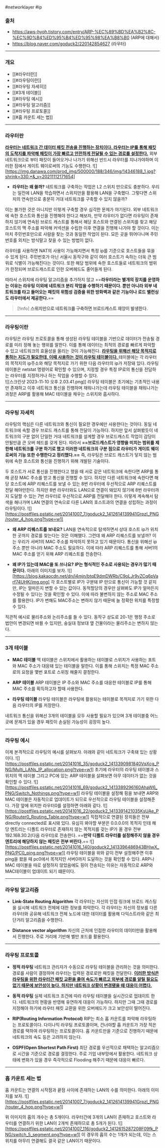 #networklayer #ip 
### 출처
* https://aws-hyoh.tistory.com/entry/ARP-%EC%89%BD%EA%B2%8C-%EC%9D%B4%ED%95%B4%ED%95%98%EA%B8%B0 (ARP에 대해서)
* https://blog.naver.com/goduck2/220142854627 (라우터)
___
### 개요
* [[#라우터란]]
* [[#라우팅이란]]
* [[#라우팅 자세히]]
* [[#3개 테이블]]
* [[#라우팅 예시]]
* [[#라우팅 알고리즘]]
* [[#라우팅 프로토콜]]
* [[#홉 카운트 세는 법]]
___
### 라우터란
<b><u>라우터는 네트워크 간 데이터 패킷 전송을 진행하는 장치이다. 라우터는 IP를 통해 패킷의 도착지를 파악해 패킷이 가장 빠르고 안전하게 전달될 수 있는 경로를 설정한다.</u></b> 외부 네트워크으로 부터 패킷이 들어오거나 나가기 위해선 반드시 라우터를 지나가야하며 이러한 점에서 게이트 웨이로써의 기능도 수행한다.
![][https://img.danawa.com/prod_img/500000/188/346/img/14346188_1.jpg?shrink=330:*&_v=20211112171654]

* **라우터는 왜 쓸까?**
네트워크를 구축하는 작업은 L2 스위치 만으로도 충분하다. 우리는 일전에 LAN을 학습하면서 스위치만을 활용해 LAN을 구축했다. 그렇다면 스위치의 연속만으로 충분히 거대 네트워크를 구축할 수 있지 않을까?  

이는 불가한 것은 아니지만 이렇게 구축할 경우 심각한 문제가 야기된다. 외부 네트워크에 속한 호스트와 통신을 진행해야 한다고 해보자, 만약 라우터가 없다면 라우팅이 존재하지 않기에 연속된 브로드 캐스트를 통해서 해당 호스트와 연결된 스위치를 찾고 해당 호스트의 맥 주소를 파악해 커넥션을 수립한 이후 연결을 진행해 나가야 할 것이다. 이는 마치 주민번호만으로 사람을 찾는 것과 동일한 작업이 된다. 모든 곳을 뛰어다니며 주민번호를 외치는 방식말고 찾을 수 있는 방법이 없다. 

라우터를 사용하면 NAT의 사용이 가능해지면서 특정 ip를 기준으로 호스트들을 묶을 수 있게 된다. 주민번호가 아닌 서울시 동작구와 같이 여러 호스트가 속하는 더욱 큰 범위로 식별이 가능해진다는 것이다. 또한 해당 범위에 속한 호스트들로 네트워크의 범위가 한정되며 브로드캐스트로 인한 오버헤드도 줄어들게 된다.

따라서 스위치에 라우팅 알고리즘을 추가하지 않고 ==**라우터라는 별개의 장치를 운영하는 이유는 라우팅 이외에 네트워크 분리 작업을 수행하기 때문이다. 뿐만 아니라 외부 네트워크를 타고 들어오는 패킷의 위험성 검증을 위한 방화벽과 같은 기능이나 로드 밸런싱도 라우터에서 제공한다.**==

> [!info]
> **스위치만으로 네트워크를 구축하면 브로드캐스트 재앙이 발생한다.**

___
### 라우팅이란
라우팅은 라우팅 프로토콜을 통해 생성된 라우팅 테이블을 기반으로 데이터가 전송될 경로를 미리 정해 놓는 행위를 말한다. 이를 통해 데이터는 최적의 경로를 빠르게 파악할 수 있고 네트워크의 효율성을 올리는 것이 가능해진다.
<b><u>라우팅을 위해선 해당 목적지로 통하는 지도가 필요한데, 이때 사용하는 것이 라우팅 테이블이다. </u></b>테이블에는 각 라우터의  목적지의 ip주소와 해당 목적지로 가기 위한 다음 라우터의 ip가 저장돼 있다. 라우팅 테이블은 netstat  명령어로 확인할 수 있으며, 지정할 경우 특정 IP로의 통신을 전담하는 라우터를 지정하거나 하는 작업을 수행할 수 있다.  
![[스크린샷 2023-11-10 오후 2.03.41.png]]
라우팅 테이블은 초기에는 기초적인 내용만 존재하고 이후 네트워크 통신을 진행하며 채워나가는데 라우팅 테이블을 채워나가는 과정은 ARP를 활용해 MAC 테이블을 채우는 스위치와 흡사하다. 
___
### 라우팅 자세히
라우팅의 핵심은 다른 네트워크와 통신이 필요한 경우에만 사용한다는 것이다. 동일 네트워크에 속할 경우 브로드 캐스트를 통해 전달이 가능하다. 하지만 앞서 살펴봤듯이 네트워크의 구분 없이 단일한 거대 네트워크를 설계할 경우 브로드캐스트 작업이 감당이 안될만큼 큰 오버 헤드를 갖게 된다. 따라서 **==브로드캐스트가 영향을 미치는 범위를 제한해 네트워크를 구분 하기로 했고 이러한 네트워크의 구분 점으로 라우터가 게이트 웨이로써의 기능 또한 수행한다고 정리했다.==** 즉, 라우팅은 브로드 캐스트가 닿지 않는 범위에 속한 호스트와 통신을 진행하기 위해 개발된 기술이다.

두 호스트가 서로 통신을 진행한다고 했을 때 서로 같은 네트워크에 속한다면 ARP를 통해 곧장 MAC 주소를 받고 통신을 진행할 수 있다. 하지만 다른 네트워크에 속한다면 해당 호스트에 ARP 리퀘스트를 보낼 수 있는 8번 라우터에 우선적으로 ARP 리퀘스트를 전달 해야만한다. 하지만 8번 라우터와도 LAN으로 연결이 돼있지 않기에 8번 라우터까지 도달할 수 있는 7번 라우터로 우선적으로 ARP를 전달해야 한다. 이렇게 계속해서 탐색을 해나가며 LAN 연결의 연속으로 다른 LAN의 호스트과의 연결을 성립하는 과정이 라우팅이다.
![][https://postfiles.pstatic.net/20141007_7/goduck2_1412614139941GrpzI_PNG/router_4_hop.png?type=w1]

* **왜 ARP 리퀘스트를 보내요?**
LAN을 연속적으로 탐색하면서 상대 호스트 ip가 위치한 곳까지 경로를 찾는다는 것은 이해했다. 그런데 왜 ARP 리퀘스트를 보낼까?  이는 우리가 서버1의 MAC 주소를 파악하지 못하고 있기 때문이다. 통신을 위해선 ip주소 뿐만 아니라 MAC 주소도 필요하다. 이에 따라 ARP 리퀘스트를 통해 서버1의 MAC 주소를 얻기 위해 ARP 리퀘스트를 전송한다.

* **왜 IP가 있는데 MAC을 또 쓰나요?**
**IP는 형식적인 주소로 사용되는 경우가 많기 때문이다.** 아래의 이미지를 보자.
![][https://blog.kakaocdn.net/dn/l4mjn/btqE9dmDWRb/C9oLJr9vZCq6pVarf74UHK/img.png]
각 호스트별로 IP가 구분돼 IP 만으로 통신이 가능할 것 같지만, IP는 얼마든지 변할 수 있는 값이다. 동적할당의 경우만 살펴봐도 IP가 얼마든지 수정될 수 있다는 것을 확인할 수 있다. 이에 따라 불변하지 않는 주소로 MAC 주소를 활용한다. IP가 변해도 MAC주소는 변하지 않기 때문에 늘 정확한 위치를 특정할 수 있다. 

직관적 예시로 물리주소와 논리주소를 들 수 있다. 동작구 상도로 20-1은 행정 주소로 법안이 변경되면 바뀔 수 있지만, 숭실대 정보대 옆 건물이라는 물리주소는 변하지 않는다.

___
### 3개 테이블
* **MAC 테이블**
	맥 테이블은 스위치에서 활용하는 테이블로 스위치가 사용하는 포트와 MAC 주소가 대응돼 있는 테이블을 말한다. 이를 통해 스위치는 특정 MAC 주소로의 요청을 몇번 포트로 스위칭 해줄지 결정한다.

* **ARP 테이블**
	ARP 테이블은 IP 주소와  MAC 주소를 대응한 테이블로 IP를 통해 MAC 주소를 획득하고자 할때 사용한다.

* **라우팅 테이블**
	라우팅 테이블은 라우팅에 활용되는 테이블로 목적지로 가기 위한 다음 라우터의 IP를 저장한다.

네트워크 통신을 위해선 3개의 테이블을 모두 사용할 필요가 있으며 3개 테이블중 어느곳에 문제가 있을 경우 패킷이 손실된 가능성이 굉장히 높다.
___
### 라우팅 예시
이제 본격적으로 라우팅의 예시를 살펴보자. 아래와 같이 네트워크가 구축돼 있는 상황이다.
![][https://postfiles.pstatic.net/20141016_35/goduck2_1413390981840VqXcg_PNG/Multi_LANs_IP_allocation.png?type=w1]
초기에 라우터의 라우팅 테이블과 스위치의 맥 테이블 그리고 PC에 있는 ARP 테이블을 살펴보면 아무 데이터가 없는 것을 확인할 수 있다.
![][https://postfiles.pstatic.net/20141016_69/goduck2_1413389296160AhaW6_PNG/Switch_Nothings.png?type=w1]
라우팅 테이블을 설정해 핑을 보내면 ARP와 MAC 테이블은 자동적으로 업데이트가 되므로 우선적으로 라우팅 테이블을 설정해준다. 가장 앞에 위치한 라우터0를 설정하면 아래와 같다.
![][https://postfiles.pstatic.net/20141016_22/goduck2_1413391421035KsUAe_PNG/Router0_Routing_Table.png?type=w1]
직접적으로 연결된 장치들은 전부 directly connected로 표시돼 있다. 유심히 봐야할 부분은 0.0.0.0의 목적지 인데 해당 엔트리는 디폴트 라우터로 존재하지 않는 목적지를 갖는 IP가 올 경우 전부 192.168.30.2(다음 라우터)로 전송한다. ==**만약 디폴트 라우터를 설정해주지 않을 경우 엔트리에 해당하지 않는 패킷은 전부 버린다.**==
![][https://postfiles.pstatic.net/20141016_140/goduck2_1413396486943BHiwX_PNG/PC0_ping.png?type=w1]
라우팅 테이블을 위와 같이 전부 설정해주면 이후 ping을 쐈을 때 pc0에서 목적지인 서버0까지 도달하는 것을 확인할 수 있다. ARP나 MAC 테이블을 따로 설정하지 않았음에도 핑이 전송되는 이유는 자동적으로 ARP와 MAC테이블이 업데이트 되기 떄문이다.
___
### 라우팅 알고리즘
* **Link-State Routing Algorithm**
	각 라우터는 자신의 인접 링크에 브로드 캐스팅을 실시해 네트워크 전체에 대한 정보를 파악한다. 각 라우터는 자신의 정보를 다른 라우터와 공유해 네트워크 전체 노드에 대한 데이터를 활용해 다익스트라와 같은 최단거리 알고리즘을 수행한다.

* **Distance vector algorithm**
	자신의 근처에 인접한 라우터의 데이터만을 활용해서 진행한다. 주로 거리에 기반해 벨만 포드를 활용한다.
____
### 라우팅 프로토콜
* **정적 라우팅**
	네트워크 관리자가 수동으로  라우팅 테이블을 관리하는 것을 의미한다. 경로를 사람이 결정하며 라우터는 입력된 경로로만 패킷을 전달한다. <u><b>이러한 방식은 라우팅을 위한 라우터간 패킷 교환을 줄여 속도가 빠르고 외부에 경로를 알릴 필요도 없기 때문에 보안성이 높다. 하지만 네트워크 상황이 변경됐을 때 대응이 어렵다.</b></u>

* **동적 라우팅**
	실제 네트워크 조건에 따라 라우팅 테이블을 실시간으로 업데이트 한다. 네트워크의 현황을 반영해 유연하게 대응이 가능하다. 하지만 그때 그때 경로를 지정해야 하기에 라우터 패킷 교환을 위한 오버헤드가 크고 보안성이 떨어진다.

* **RIP(Routing Information Protocol)**
	RIP는 최소 홉 카운트를 파악해 라우팅하는 프로토콜이다.  다이나믹 라우팅 프로토콜이며, 건너야할 홉 카운트가 가장 적은 경로를 택하여 라우팅하는 프로토콜이다. 홉 카운트만을 기준으로 진행하기 때문에 네트워크의 속도 등은 고려하지 않는다.

* **OSPF(Open Shortest Path First)**
	최단 경로를 우선적으로 채택하는 알고리즘으로 시간을 기준으로 경로를 결정한다. 주로 기업 내부망에서 활용한다. 네트워크 상태에 변화가 있을 경우 즉각적으로 Flooding 해주기 때문에 대응이 빠르다.
___
### 홉 카운트 세는 법
홉 카운트는 연결의 시작점과 끝점 사이에 존재하는 LAN의 수를 의미한다. 아래의 이미지를 보자.
![][https://postfiles.pstatic.net/20141007_7/goduck2_1412614139941GrpzI_PNG/router_4_hop.png?type=w1]

위 이미지의 홉의 개수는 총 5개이다. 라우터간에 3개의 LAN이 존재하고 호스트와 라우터를 연결하기 위한 LAN이 2개씩 존재하므로 총 5개가 된다.
![][https://postfiles.pstatic.net/20141007_116/goduck2_1412615287208F09fk_PNG/switch_5_segment.png?type=w1]
이 경우의 홉의 수는 1개가 되는데, 이는 스위치를 아무리 연결해도 결국 같은 LAN이기 때문이다.